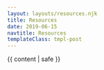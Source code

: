 ```yaml
---
layout: layouts/resources.njk
title: Resources
date: 2019-06-15
navtitle: Resources
templateClass: tmpl-post
---
```


{{ content | safe }}
